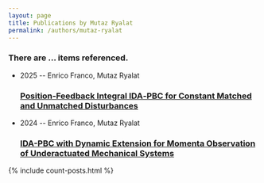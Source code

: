 ```yaml
---
layout: page
title: Publications by Mutaz Ryalat
permalink: /authors/mutaz-ryalat
---
```


<h3 id="number-posts">There are ... items referenced.</h3>
<ul class="post-list">
<li><span class='post-meta'>2025 -- Enrico Franco, Mutaz Ryalat</span><h3><a class='post-link' href="{{ site.baseurl }}/position-feedback-integral-ida-pbc-for-constant-matched-and-unmatched-disturbances">Position‐Feedback Integral IDA‐PBC for Constant Matched and Unmatched Disturbances</a></h3></li>
<li><span class='post-meta'>2024 -- Enrico Franco, Mutaz Ryalat</span><h3><a class='post-link' href="{{ site.baseurl }}/ida-pbc-with-dynamic-extension-for-momenta-observation-of-underactuated-mechanical-systems">IDA-PBC with Dynamic Extension for Momenta Observation of Underactuated Mechanical Systems</a></h3></li>

</ul>
{% include count-posts.html %}
